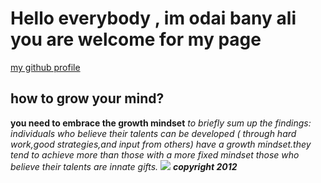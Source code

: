 # Hello everybody , im odai bany ali you are welcome for my page
[my github profile](https://github.com/odai-banyali)
## how to grow your mind?
__you need to embrace the growth mindset__
*to briefly sum up the findings: individuals who believe their talents can be developed ( through hard work,good strategies,and input from others)*
*have a growth mindset.they tend to achieve more than those with a more fixed mindset those who believe their talents are innate gifts.*
![](https://images-na.ssl-images-amazon.com/images/I/71uyWFRtsoL._AC_SL1500_.jpg)
***copyright 2012***

